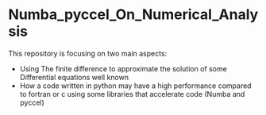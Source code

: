 # Numba_pyccel_On_Numerical_Analysis

This repository is focusing on two main aspects:

  * Using The finite difference to approximate the solution of some Differential equations well known 
  * How a code written in python may have a high performance 
  compared to fortran or c using some libraries that accelerate code (Numba and pyccel)
